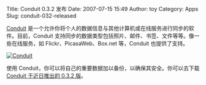 Title: Conduit 0.3.2 发布
Date: 2007-07-15 15:49
Author: toy
Category: Apps
Slug: conduit-032-released

[Conduit](http://www.conduit-project.org/)
是一个允许你将个人的数据信息与其他计算机或在线服务进行同步的软件。目前，Conduit
支持同步的数据类型包括照片、邮件、书签、文件等等。像一些在线服务，如
Flickr、PicasaWeb、Box.net 等，Conduit 也提供了支持。

[![Conduit](http://i.linuxtoy.org/i/2007/07/conduit_s.png)](http://i.linuxtoy.org/i/2007/07/conduit.png)

使用 Conduit，你可以将自己的重要数据加以备份，以确保其安全。你可以去下载
[Conduit 于近日推出的 0.3.2
版](http://files.conduit-project.org/releases/)。
